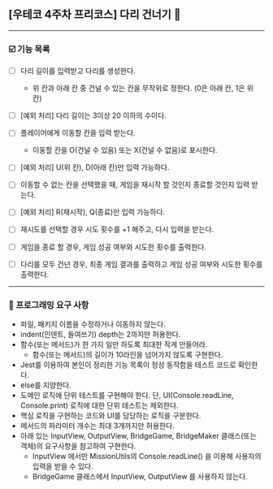 ## [우테코 4주차 프리코스] 다리 건너기  👣
---
### ☑️ 기능 목록
- [ ] 다리 길이를 입력받고 다리를 생성한다.
  - 위 칸과 아래 칸 중 건널 수 있는 칸을 무작위로 정한다. (0은 아래 칸, 1은 위 칸)
- [ ] [예외 처리] 다리 길이는 3이상 20 이하의 수이다. 
  
- [ ] 플레이어에게 이동할 칸을 입력 받는다. 
  - 이동할 칸을 O(건널 수 있음) 또는 X(건널 수 없음)로 표시한다.

- [ ] [예외 처리] U(위 칸), D(아래 칸)만 입력 가능하다.

- [ ] 이동할 수 없는 칸을 선택했을 때, 게임을 재시작 할 것인지 종료할 것인지 입력 받는다.
- [ ] [예외 처리] R(재시작), Q(종료)만 입력 가능하다.
- [ ] 재시도를 선택할 경우 시도 횟수를 +1 해주고, 다시 입력을 받는다.
- [ ] 게임을 종료 할 경우, 게임 성공 여부와 시도한 횟수를 출력한다.
- [ ] 다리를 모두 건넌 경우, 최종 게임 결과를 출력하고 게임 성공 여부와 시도한 횟수를 출력한다.
---
### 🚨 프로그래밍 요구 사항
- 파일, 패키지 이름을 수정하거나 이동하지 않는다.
- indent(인덴트, 들여쓰기) depth는 2까지만 허용한다.
- 함수(또는 메서드)가 한 가지 일만 하도록 최대한 작게 만들어라.
  - 함수(또는 메서드)의 길이가 10라인을 넘어가지 않도록 구현한다.
- Jest를 이용하여 본인이 정리한 기능 목록이 정상 동작함을 테스트 코드로 확인한다.
- else를 지양한다.
- 도메인 로직에 단위 테스트를 구현해야 한다. 단, UI(Console.readLine, Console.print) 로직에 대한 단위 테스트는 제외한다.
- 핵심 로직을 구현하는 코드와 UI를 담당하는 로직을 구분한다.
- 메서드의 파라미터 개수는 최대 3개까지만 허용한다.
- 아래 있는 InputView, OutputView, BridgeGame, BridgeMaker 클래스(또는 객체)의 요구사항을 참고하여 구현한다.
  - InputView 에서만 MissionUtils의 Console.readLine() 을 이용해 사용자의 입력을 받을 수 있다.
  - BridgeGame 클래스에서 InputView, OutputView 를 사용하지 않는다.

